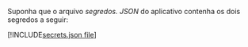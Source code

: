 Suponha que o arquivo *segredos. JSON* do aplicativo contenha os dois segredos a seguir:

[!INCLUDE[secrets.json file](secrets-json-file.md)]
